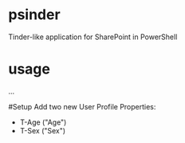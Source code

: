 # psinder
Tinder-like application for SharePoint in PowerShell

# usage
...

#Setup
Add two new User Profile Properties:
* T-Age ("Age")
* T-Sex ("Sex")